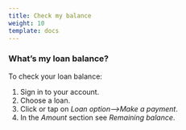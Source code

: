 ```yaml
---
title: Check my balance
weight: 10
template: docs
---
```


###  What’s my loan balance?

To check your loan balance:
1. Sign in to your account.
2. Choose a loan.
3. Click or tap on *Loan option⟶Make a payment*.
4. In the *Amount* section see *Remaining balance*. 